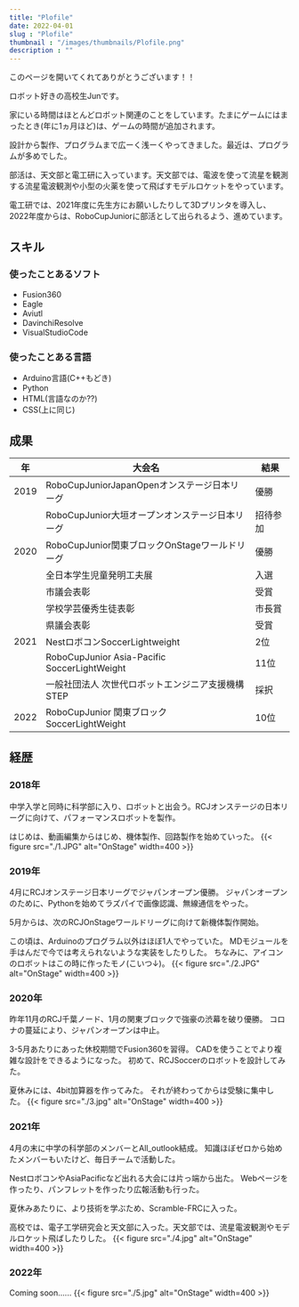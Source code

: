 ```yaml
---
title: "Plofile"
date: 2022-04-01
slug : "Plofile"
thumbnail : "/images/thumbnails/Plofile.png"
description : ""
---
```


このページを開いてくれてありがとうございます！！

ロボット好きの高校生Junです。

家にいる時間はほとんどロボット関連のことをしています。たまにゲームにはまったとき(年に1ヵ月ほど)は、ゲームの時間が追加されます。

設計から製作、プログラムまで広ーく浅ーくやってきました。最近は、プログラムが多めでした。

部活は、天文部と電工研に入っています。天文部では、電波を使って流星を観測する流星電波観測や小型の火薬を使って飛ばすモデルロケットをやっています。

電工研では、2021年度に先生方にお願いしたりして3Dプリンタを導入し、2022年度からは、RoboCupJuniorに部活として出られるよう、進めています。



## スキル
### 使ったことあるソフト
- Fusion360
- Eagle
- Aviutl
- DavinchiResolve
- VisualStudioCode

### 使ったことある言語
- Arduino言語(C++もどき)
- Python
- HTML(言語なのか??)
- CSS(上に同じ)
  
## 成果
| 年   | 大会名 |結果|
|---------------|----------|---------|
| 2019 | RoboCupJuniorJapanOpenオンステージ日本リーグ | 優勝 |
|      | RoboCupJunior大垣オープンオンステージ日本リーグ | 招待参加|
| 2020 | RoboCupJunior関東ブロックOnStageワールドリーグ　| 優勝 |
|      | 全日本学生児童発明工夫展 | 入選 |
|      | 市議会表彰 | 受賞 |
|      | 学校学芸優秀生徒表彰 | 市長賞 |
|      | 県議会表彰 | 受賞 |
| 2021 | NestロボコンSoccerLightweight | 2位 |
|      | RoboCupJunior Asia-Pacific SoccerLightWeight | 11位 |
|      | 一般社団法人 次世代ロボットエンジニア支援機構STEP | 採択 |
| 2022 | RoboCupJunior 関東ブロック SoccerLightWeight | 10位 |

     






## 経歴
### 2018年 
中学入学と同時に科学部に入り、ロボットと出会う。RCJオンステージの日本リーグに向けて、パフォーマンスロボットを製作。

はじめは、動画編集からはじめ、機体製作、回路製作を始めていった。
{{< figure src="./1.JPG" alt="OnStage" width=400 >}}

### 2019年
4月にRCJオンステージ日本リーグでジャパンオープン優勝。
ジャパンオープンのために、Pythonを始めてラズパイで画像認識、無線通信をやった。

5月からは、次のRCJOnStageワールドリーグに向けて新機体製作開始。

この頃は、Arduinoのプログラム以外はほぼ1人でやっていた。
MDモジュールを手はんだで今では考えられないような実装をしたりした。
ちなみに、アイコンのロボットはこの時に作ったモノ(こいつ↓)。
{{< figure src="./2.JPG" alt="OnStage" width=400 >}}

### 2020年
昨年11月のRCJ千葉ノード、1月の関東ブロックで強豪の渋幕を破り優勝。
コロナの蔓延により、ジャパンオープンは中止。

3-5月あたりにあった休校期間でFusion360を習得。
CADを使うことでより複雑な設計をできるようになった。
初めて、RCJSoccerのロボットを設計してみた。

夏休みには、4bit加算器を作ってみた。
それが終わってからは受験に集中した。
{{< figure src="./3.jpg" alt="OnStage" width=400 >}}


### 2021年
4月の末に中学の科学部のメンバーとAll_outlook結成。
知識ほぼゼロから始めたメンバーもいたけど、毎日チームで活動した。

NestロボコンやAsiaPacificなど出れる大会には片っ端から出た。
Webページを作ったり、パンフレットを作ったり広報活動も行った。

夏休みあたりに、より技術を学ぶため、Scramble-FRCに入った。

高校では、電子工学研究会と天文部に入った。天文部では、流星電波観測やモデルロケット飛ばしたりした。
{{< figure src="./4.jpg" alt="OnStage" width=400 >}}

### 2022年
Coming soon......
{{< figure src="./5.jpg" alt="OnStage" width=400 >}}

